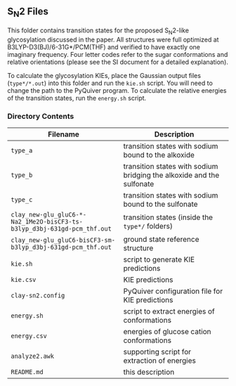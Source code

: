 ## S<sub>N</sub>2 Files

This folder contains transition states for the proposed S<sub>N</sub>2-like glycosylation discussed in the paper.  All structures were full optimized at B3LYP-D3(BJ)/6-31G\*/PCM(THF) and verified to have exactly one imaginary frequency. Four letter codes refer to the sugar conformations and relative orientations (please see the SI document for a detailed explanation).

To calculate the glycosylation KIEs, place the Gaussian output files (`type*/*.out`) into this folder and run the `kie.sh` script.  You will need to change the path to the PyQuiver program.  To calculate the relative energies of the transition states, run the `energy.sh` script.

### Directory Contents

| Filename  | Description |
| ------------- | ------------- |
| `type_a` | transition states with sodium bound to the alkoxide |
| `type_b` | transition states with sodium bridging the alkoxide and the sulfonate | 
| `type_c` | transition states with sodium bound to the sulfonate |
| `clay_new-glu_gluC6-*-Na2_1Me2O-bisCF3-ts-b3lyp_d3bj-631gd-pcm_thf.out` | transition states (inside the `type*/` folders) |
| `clay_new-glu_gluC6-bisCF3-sm-b3lyp_d3bj-631gd-pcm_thf.out`  | ground state reference structure |
| `kie.sh` | script to generate KIE predictions |
| `kie.csv` | KIE predictions |
| `clay-sn2.config` | PyQuiver configuration file for KIE predictions |
| `energy.sh` | script to extract energies of conformations |
| `energy.csv` | energies of glucose cation conformations |
| `analyze2.awk` | supporting script for extraction of energies |
| `README.md` | this description |
